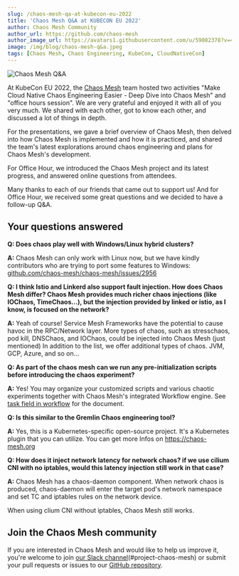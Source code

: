 ```yaml
---
slug: /chaos-mesh-qa-at-kubecon-eu-2022
title: 'Chaos Mesh Q&A at KUBECON EU 2022'
author: Chaos Mesh Community
author_url: https://github.com/chaos-mesh
author_image_url: https://avatars1.githubusercontent.com/u/59082378?v=4
image: /img/blog/chaos-mesh-q&a.jpeg
tags: [Chaos Mesh, Chaos Engineering, KubeCon, CloudNativeCon]
---
```


![Chaos Mesh Q&A](/img/blog/chaos-mesh-q&a.jpeg)

At KubeCon EU 2022, the [Chaos Mesh](https://chaos-mesh.org/) team hosted two activities "Make Cloud Native Chaos Engineering Easier - Deep Dive into Chaos Mesh" and "office hours session". We are very grateful and enjoyed it with all of you very much. We shared with each other, got to know each other, and discussed a lot of things in depth.

<!--truncate-->

For the presentations, we gave a brief overview of Chaos Mesh, then delved into how Chaos Mesh is implemented and how it is practiced, and shared the team's latest explorations around chaos engineering and plans for Chaos Mesh's development.

For Office Hour, we introduced the Chaos Mesh project and its latest progress, and answered online questions from attendees.

Many thanks to each of our friends that came out to support us! And for Office Hour, we received some great questions and we decided to have a follow-up Q&A.

## Your questions answered

**Q: Does chaos play well with Windows/Linux hybrid clusters?**

**A:** Chaos Mesh can only work with Linux now, but we have kindly contributors who are trying to port some features to Windows: [github.com/chaos-mesh/chaos-mesh/issues/2956](https://github.com/chaos-mesh/chaos-mesh/issues/2956)

**Q: I think Istio and Linkerd also support fault injection. How does Chaos Mesh differ? Chaos Mesh provides much richer chaos injections (like IOChaos, TimeChaos...), but the injection provided by linked or istio, as I know, is focused on the network?**

**A:** Yeah of course! Service Mesh Frameworks have the potential to cause havoc in the RPC/Network layer. More types of chaos, such as stresschaos, pod kill, DNSChaos, and IOChaos, could be injected into Chaos Mesh (just mentioned) In addition to the list, we offer additional types of chaos. JVM, GCP, Azure, and so on...

**Q: As part of the chaos mesh can we run any pre-initialization scripts before introducing the chaos experiment?**

**A:** Yes! You may organize your customized scripts and various chaotic experiments together with Chaos Mesh's integrated Workflow engine. See [task field in workflow](https://chaos-mesh.org/docs/next/create-chaos-mesh-workflow/#task-field-description) for the document.

**Q: Is this similar to the Gremlin Chaos engineering tool?**

**A:** Yes, this is a Kubernetes-specific open-source project. It's a Kubernetes plugin that you can utilize. You can get more Infos on https://chaos-mesh.org

**Q: How does it inject network latency for network chaos? if we use cilium CNI with no iptables, would this latency injection still work in that case?**

**A:** Chaos Mesh has a chaos-daemon component. When network chaos is produced, chaos-daemon will enter the target pod's network namespace and set TC and iptables rules on the network device.

When using clium CNI without iptables, Chaos Mesh still works.

## Join the Chaos Mesh community

If you are interested in Chaos Mesh and would like to help us improve it, you're welcome to join [our Slack channel](https://slack.cncf.io/)(#project-chaos-mesh) or submit your pull requests or issues to our [GitHub repository](https://github.com/chaos-mesh/chaos-mesh).
